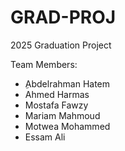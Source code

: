 # GRAD-PROJ
2025 Graduation Project

Team Members:
- ِAbdelrahman Hatem
- Ahmed Harmas
- Mostafa Fawzy
- Mariam Mahmoud
- Motwea Mohammed
- Essam Ali


